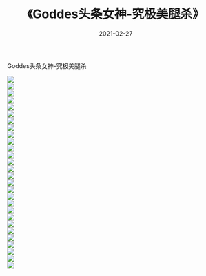 ﻿---
layout: post
title:  《Goddes头条女神-究极美腿杀》
date:   2021-02-27
img: http://img.660000.xyz/Sharelink/网络美图/2021/Goddes头条女神-究极美腿杀/000.jpg
categories: [美女, 清纯, 唯美]
---

Goddes头条女神-究极美腿杀

  ![](http://img.660000.xyz/Sharelink/网络美图/2021/Goddes头条女神-究极美腿杀/001.jpg) <br> ![](http://img.660000.xyz/Sharelink/网络美图/2021/Goddes头条女神-究极美腿杀/002.jpg) <br> ![](http://img.660000.xyz/Sharelink/网络美图/2021/Goddes头条女神-究极美腿杀/003.jpg) <br> ![](http://img.660000.xyz/Sharelink/网络美图/2021/Goddes头条女神-究极美腿杀/004.jpg) <br> ![](http://img.660000.xyz/Sharelink/网络美图/2021/Goddes头条女神-究极美腿杀/005.jpg) <br> ![](http://img.660000.xyz/Sharelink/网络美图/2021/Goddes头条女神-究极美腿杀/006.jpg) <br> ![](http://img.660000.xyz/Sharelink/网络美图/2021/Goddes头条女神-究极美腿杀/007.jpg) <br> ![](http://img.660000.xyz/Sharelink/网络美图/2021/Goddes头条女神-究极美腿杀/008.jpg) <br> ![](http://img.660000.xyz/Sharelink/网络美图/2021/Goddes头条女神-究极美腿杀/009.jpg) <br> ![](http://img.660000.xyz/Sharelink/网络美图/2021/Goddes头条女神-究极美腿杀/010.jpg) <br> ![](http://img.660000.xyz/Sharelink/网络美图/2021/Goddes头条女神-究极美腿杀/011.jpg) <br> ![](http://img.660000.xyz/Sharelink/网络美图/2021/Goddes头条女神-究极美腿杀/012.jpg) <br> ![](http://img.660000.xyz/Sharelink/网络美图/2021/Goddes头条女神-究极美腿杀/013.jpg) <br> ![](http://img.660000.xyz/Sharelink/网络美图/2021/Goddes头条女神-究极美腿杀/014.jpg) <br> ![](http://img.660000.xyz/Sharelink/网络美图/2021/Goddes头条女神-究极美腿杀/015.jpg) <br> ![](http://img.660000.xyz/Sharelink/网络美图/2021/Goddes头条女神-究极美腿杀/016.jpg) <br> ![](http://img.660000.xyz/Sharelink/网络美图/2021/Goddes头条女神-究极美腿杀/017.jpg) <br> ![](http://img.660000.xyz/Sharelink/网络美图/2021/Goddes头条女神-究极美腿杀/018.jpg) <br> ![](http://img.660000.xyz/Sharelink/网络美图/2021/Goddes头条女神-究极美腿杀/019.jpg) <br> ![](http://img.660000.xyz/Sharelink/网络美图/2021/Goddes头条女神-究极美腿杀/020.jpg) <br> ![](http://img.660000.xyz/Sharelink/网络美图/2021/Goddes头条女神-究极美腿杀/021.jpg) <br> ![](http://img.660000.xyz/Sharelink/网络美图/2021/Goddes头条女神-究极美腿杀/022.jpg) <br> ![](http://img.660000.xyz/Sharelink/网络美图/2021/Goddes头条女神-究极美腿杀/023.jpg) <br> ![](http://img.660000.xyz/Sharelink/网络美图/2021/Goddes头条女神-究极美腿杀/024.jpg) <br> ![](http://img.660000.xyz/Sharelink/网络美图/2021/Goddes头条女神-究极美腿杀/025.jpg) <br> ![](http://img.660000.xyz/Sharelink/网络美图/2021/Goddes头条女神-究极美腿杀/026.jpg) <br> ![](http://img.660000.xyz/Sharelink/网络美图/2021/Goddes头条女神-究极美腿杀/027.jpg) <br> ![](http://img.660000.xyz/Sharelink/网络美图/2021/Goddes头条女神-究极美腿杀/028.jpg) <br>